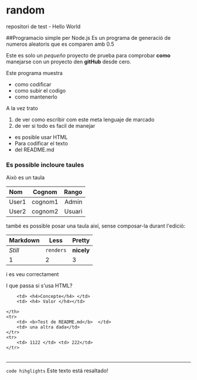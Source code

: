 # random
repositori de test - Hello World

##Programacio simple per Node.js
Es un programa de generació de numeros aleatoris que es comparen amb 0.5

Este es solo un *pequeño* proyecto de prueba para comprobar **como** manejarse con un proyecto den **gitHub** desde cero.

Este programa muestra 
* como codificar 
* como subir el codigo
* como mantenerlo 

A la vez trato <br>
1. de ver como escribir com este meta lenguaje de marcado  
2. de ver si todo es facil de manejar 


<ul>
  <li> es posible usar HTML </li>
  <li> Para codificar el texto  </li>
  <li> del README.md</li>
</ul> 

### Es possible incloure taules 

Això es un taula 

| Nom      | Cognom      | Rango                          |
|:---------|:-----------:|-------------------------------:|
| User1    | cognom1     | Admin                          |
| User2    | cognom2     | Usuari                         |


també es possible posar una taula així, sense composar-la durant l'edició:

Markdown | Less | Pretty
--- | --- | ---
*Still* | `renders` | **nicely**
1 | 2 | 3

i es veu correctament 

I que passa si s'usa HTML?

<table>
	<tr>

  		<td> <h4>Concepte</h4> </td> 
  		<td> <h4> Valor </h4></td>
  
	</th>
	<tr>
		<td> <b>Test de README.md</b>  </td> 
		<td> una altra dada</td>
	</tr>
	<tr>
		<td> 1122 </td> <td> 222</td>
	</tr>
</table>


---
`code hihglights`
Este texto está resaltado! 
